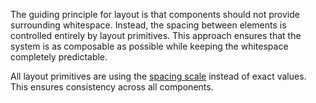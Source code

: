 The guiding principle for layout is that components should not provide surrounding whitespace. Instead, the spacing between elements is controlled entirely by layout primitives. This approach ensures that the system is as composable as possible while keeping the whitespace completely predictable.

All layout primitives are using the [spacing scale](#/Foundation?id=section-spacing) instead of exact values. This ensures consistency across all components.
